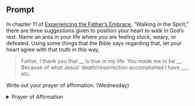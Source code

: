 ---
---

## Prompt

In chapter 11 of [Experiencing the Father’s Embrace], “Walking in the Spirit,” there are three suggestions given to position your heart to walk in God’s rest. Name an area in your life where you are feeling stuck, weary, or defeated. Using some things that the Bible says regarding that, let your heart agree with that truth in this way,

> Father, I thank you that __ is true in my life. You made me to be __. Because of what Jesus' death/resurrection accomplished I have __., etc.

Write out your prayer of affirmation. (Wednesday)

[Experiencing the Father’s Embrace]: https://read.amazon.com/?asin=B0051GN8XO

<details>
  <summary>Prayer of Affirmation</summary>

  <p>
    Father, I thank You for the grace I have received (John 1:16). You are present in all my circumstances, whether joyous or in the valley of despair (Phil 4:6; 1Thess 5:18). You have been my help and my deliverer (Ps 40:17; 70:5). Your Holy Spirit confirms with mine that I am Your beloved (Rom 8:16; Song 6:1). The cross of Jesus Christ reminds me of Your love and sacrifice; You died so I can be set free from a guilty conscience (Heb 9:14; 10:22; Rom 3:24; 1John 3:20). The empty tomb reminds me of the victory over sin and death, allowing me access to the Father through Your blood (Heb 4:16; 10:22; John 6:44). Draw me closer to You, Lord; let us run together into the place You have reserved for us (James 4:8; Song 1:4). Cause me to drink from the fountain of life by the stream of everlasting peace where I find rest for my soul (Rev 21:6; 22:1; John 4:14; Ps 36:8-9; Isa 12:3). Lord, forgive my foolishness and show me Your countenance that my soul will finally be satisfied in Your everlasting love (Song 2:14; Ps 4:6; Acts 2:28; Num 6:26).
  </p>

  <samp></samp>
</details>

